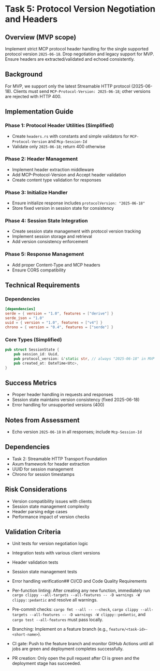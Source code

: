 # Task 5: Protocol Version Negotiation and Headers

## Overview (MVP scope)

Implement strict MCP protocol header handling for the single supported protocol version `2025-06-18`. Drop negotiation and legacy support for MVP. Ensure headers are extracted/validated and echoed consistently.

## Background

For MVP, we support only the latest Streamable HTTP protocol (2025-06-18). Clients must send `MCP-Protocol-Version: 2025-06-18`; other versions are rejected with HTTP 400.

## Implementation Guide

### Phase 1: Protocol Header Utilities (Simplified)
- Create `headers.rs` with constants and simple validators for `MCP-Protocol-Version` and `Mcp-Session-Id`
- Validate only `2025-06-18`; return 400 otherwise

### Phase 2: Header Management
- Implement header extraction middleware
- Add MCP-Protocol-Version and Accept header validation
- Create content type validation for responses

### Phase 3: Initialize Handler
- Ensure initialize response includes `protocolVersion: "2025-06-18"`
- Store fixed version in session state for consistency

### Phase 4: Session State Integration
- Create session state management with protocol version tracking
- Implement session storage and retrieval
- Add version consistency enforcement

### Phase 5: Response Management
- Add proper Content-Type and MCP headers
- Ensure CORS compatibility

## Technical Requirements

### Dependencies
```toml
[dependencies]
serde = { version = "1.0", features = ["derive"] }
serde_json = "1.0"
uuid = { version = "1.0", features = ["v4"] }
chrono = { version = "0.4", features = ["serde"] }
```

### Core Types (Simplified)
```rust
pub struct SessionState {
    pub session_id: Uuid,
    pub protocol_version: &'static str, // always "2025-06-18" in MVP
    pub created_at: DateTime<Utc>,
}
```

## Success Metrics
- Proper header handling in requests and responses
- Session state maintains version consistency (fixed 2025-06-18)
- Error handling for unsupported versions (400)

## Notes from Assessment
- Echo version `2025-06-18` in all responses; include `Mcp-Session-Id`

## Dependencies
- Task 2: Streamable HTTP Transport Foundation
- Axum framework for header extraction
- UUID for session management
- Chrono for session timestamps

## Risk Considerations
- Version compatibility issues with clients
- Session state management complexity
- Header parsing edge cases
- Performance impact of version checks

## Validation Criteria
- Unit tests for version negotiation logic
- Integration tests with various client versions
- Header validation tests
- Session state management tests
- Error handling verification## CI/CD and Code Quality Requirements

- Per-function linting: After creating any new function, immediately run `cargo clippy --all-targets --all-features -- -D warnings -W clippy::pedantic` and resolve all warnings.
- Pre-commit checks: `cargo fmt --all -- --check`, `cargo clippy --all-targets --all-features -- -D warnings -W clippy::pedantic`, and `cargo test --all-features` must pass locally.
- Branching: Implement on a feature branch (e.g., `feature/<task-id>-<short-name>`).
- CI gate: Push to the feature branch and monitor GitHub Actions until all jobs are green and deployment completes successfully.
- PR creation: Only open the pull request after CI is green and the deployment stage has succeeded.
